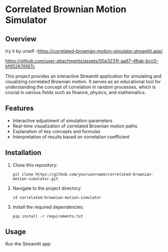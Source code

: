 # Correlated Brownian Motion Simulator

## Overview
try it by urself -https://correlated-brownian-motion-simulator.streamlit.app/

https://github.com/user-attachments/assets/00a3231f-aa67-46ab-bcc0-bf952676f87c


This project provides an interactive Streamlit application for simulating and visualizing correlated Brownian motion. It serves as an educational tool for understanding the concept of correlation in random processes, which is crucial in various fields such as finance, physics, and mathematics.

## Features

- Interactive adjustment of simulation parameters
- Real-time visualization of correlated Brownian motion paths
- Explanation of key concepts and formulas
- Interpretation of results based on correlation coefficient

## Installation

1. Clone this repository:
   ```
   git clone https://github.com/yourusername/correlated-brownian-motion-simulator.git
   ```
2. Navigate to the project directory:
   ```
   cd correlated-brownian-motion-simulator
   ```
3. Install the required dependencies:
   ```
   pip install -r requirements.txt
   ```

## Usage

Run the Streamlit app:
